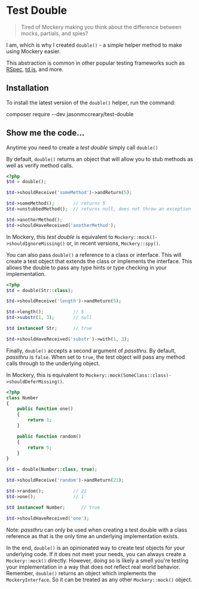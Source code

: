 # Test Double

> Tired of Mockery making you think about the difference between mocks, partials, and spies?

I am, which is why I created `double()` - a simple helper method to make using Mockery easier.

This abstraction is common in other popular testing frameworks such as [RSpec](https://relishapp.com/rspec/rspec-mocks/docs/basics/test-doubles), [td.js](https://github.com/testdouble/testdouble.js), and more.

## Installation
To install the latest version of the `double()` helper, run the command:

composer require --dev jasonmccreary/test-double

## Show me the code…

Anytime you need to create a _test double_ simply call `double()`

By default, `double()` returns an object that will allow you to stub methods as well as verify method calls.

```php
<?php
$td = double();

$td->shouldReceive('someMethod')->andReturn(5);

$td->someMethod();       // returns 5
$td->unstubbedMethod();  // returns null, does not throw an exception

$td->anotherMethod();
$td->shouldHaveReceived('anotherMethod');
```

In Mockery, this _test double_ is equivalent to `Mockery::mock()->shouldIgnoreMissing()` or, in recent versions, `Mockery::spy()`.

You can also pass `double()` a reference to a class or interface. This will create a test object that extends the class or implements the interface. This allows the double to pass any type hints or type checking in your implementation.

```php
<?php
$td = double(Str::class);

$td->shouldReceive('length')->andReturn(5);

$td->length();           // 5
$td->substr(1, 3);       // null

$td instanceof Str;      // true

$td->shouldHaveReceived('substr')->with(1, 3);
```

Finally, `double()` accepts a second argument of _passthru_. By default, _passthru_ is `false`. When set to `true`, the test object will pass any method calls through to the underlying object.

In Mockery, this is equivalent to `Mockery::mock(SomeClass::class)->shouldDeferMissing()`.

```php
<?php
class Number
{
    public function one()
    {
        return 1;
    }

    public function random()
    {
        return 5;
    }
}

$td = double(Number::class, true);

$td->shouldReceive('random')->andReturn(21);

$td->random();           // 21
$td->one();              // 1

$td instanceof Number;      // true

$td->shouldHaveReceived('one');
```

Note: _passthru_ can only be used when creating a test double with a class reference as that is the only time an underlying implementation exists.

In the end, `double()` is an opinionated way to create test objects for your underlying code. If it does not meet your needs, you can always create a `Mockery::mock()` directly. However, doing so is likely a smell you're testing your implementation in a way that does not reflect real world behavior. Remember, `double()` returns an object which implements the `MockeryInterface`. So it can be treated as any other `Mockery::mock()` object.
